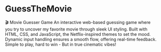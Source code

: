 # GuessTheMovie
🎬 Movie Guesser Game An interactive web-based guessing game where you try to uncover my favorite movie through sleek UI styling. Built with HTML, CSS, and JavaScript, the Netflix-inspired themes to set the mood. Dynamic input handling ensures a smooth flow, offering real-time feedback. Simple to play, hard to win -  But in true cinematic vibes!
